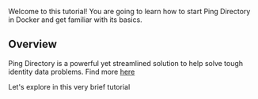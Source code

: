 
Welcome to this tutorial!
You are going to learn how to start Ping Directory in Docker and get familiar with its basics.

## Overview
Ping Directory is a powerful yet streamlined solution to help solve tough identity data problems.
Find more [here](https://www.pingidentity.com/en/platform/directory/directory-overview.html)

Let's explore in this very brief tutorial